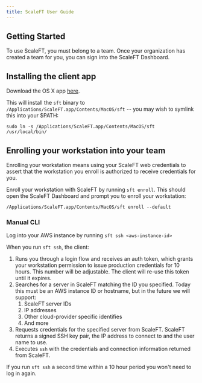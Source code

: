 ```yaml
---
title: ScaleFT User Guide
---
```


## Getting Started

To use ScaleFT, you must belong to a team. Once your organization has created a team for you, you can sign into the ScaleFT Dashboard.

## Installing the client app

Download the OS X app [here](https://dist.scaleft.com/client-tools/mac/latest/ScaleFT.pkg).

This will install the `sft` binary to `/Applications/ScaleFT.app/Contents/MacOS/sft` -- you may wish to symlink this into your $PATH:

    sudo ln -s /Applications/ScaleFT.app/Contents/MacOS/sft /usr/local/bin/

## Enrolling your workstation into your team

Enrolling your workstation means using your ScaleFT web credentials to assert that the workstation you enroll is authorized to receive credentials for you.

Enroll your workstation with ScaleFT by running `sft enroll`. This should open the ScaleFT Dashboard and prompt you to enroll your workstation:

    /Applications/ScaleFT.app/Contents/MacOS/sft enroll --default

### Manual CLI

Log into your AWS instance by running `sft ssh <aws-instance-id>`

When you run `sft ssh`, the client:

1. Runs you through a login flow and receives an auth token, which grants your
   workstation permission to issue production credentials for 10 hours. This
   number will be adjustable. The client will re-use this token until it
   expires.
2. Searches for a server in ScaleFT matching the ID you specified. Today this
   must be an AWS instance ID or hostname, but in the future we will support:
   1. ScaleFT server IDs
   2. IP addresses
   3. Other cloud-provider specific identifies
   4. And more
3. Requests credentials for the specified server from ScaleFT. ScaleFT returns
   a signed SSH key pair, the IP address to connect to and the user name to
   use.
4. Executes `ssh` with the credentials and connection information returned from
   ScaleFT.

If you run `sft ssh` a second time within a 10 hour period you won't need to
log in again.


